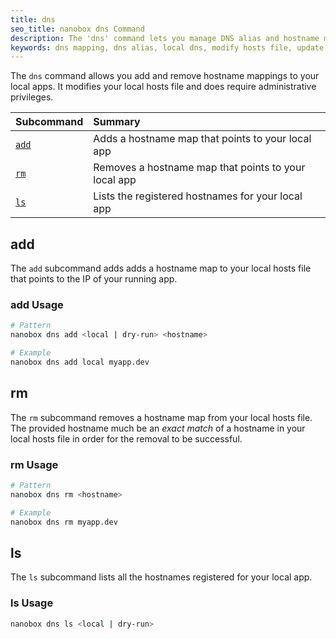 ```yaml
---
title: dns
seo_title: nanobox dns Command
description: The 'dns' command lets you manage DNS alias and hostname mappings to local apps.
keywords: dns mapping, dns alias, local dns, modify hosts file, update /etc/hosts
---
```


The `dns` command allows you add and remove hostname mappings to your local apps. It modifies
your local hosts file and does require administrative privileges.

| Subcommand          | Summary                                              |
|:--------------------|:-----------------------------------------------------|
| [`add`](#add)       | Adds a hostname map that points to your local app    |
| [`rm`](#rm)         | Removes a hostname map that points to your local app |
| [`ls`](#ls)         | Lists the registered hostnames for your local app    |

## add
The `add` subcommand adds adds a hostname map to your local hosts file that points to the IP of your running app.

### add Usage
```bash
# Pattern
nanobox dns add <local | dry-run> <hostname>

# Example
nanobox dns add local myapp.dev
```

## rm
The `rm` subcommand removes a hostname map from your local hosts file. The provided hostname much be an *exact match* of a hostname in your local hosts file in order for the removal to be successful.

### rm Usage
```bash
# Pattern
nanobox dns rm <hostname>

# Example
nanobox dns rm myapp.dev
```

## ls
The `ls` subcommand lists all the hostnames registered for your local app.

### ls Usage
```bash
nanobox dns ls <local | dry-run>
```
